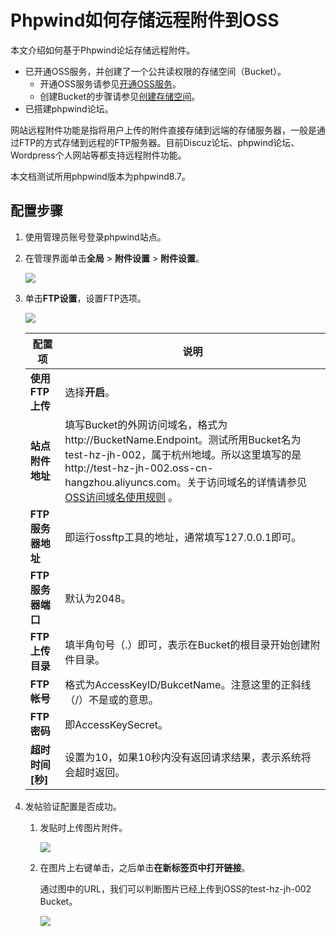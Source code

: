 # Phpwind如何存储远程附件到OSS

本文介绍如何基于Phpwind论坛存储远程附件。

-   已开通OSS服务，并创建了一个公共读权限的存储空间（Bucket）。
    -   开通OSS服务请参见[开通OSS服务](/cn.zh-CN/控制台用户指南/开通OSS服务.md)。
    -   创建Bucket的步骤请参见[创建存储空间](/cn.zh-CN/控制台用户指南/存储空间管理/创建存储空间.md)。
-   已搭建phpwind论坛。

网站远程附件功能是指将用户上传的附件直接存储到远端的存储服务器，一般是通过FTP的方式存储到远程的FTP服务器。目前Discuz论坛、phpwind论坛、Wordpress个人网站等都支持远程附件功能。

本文档测试所用phpwind版本为phpwind8.7。

## 配置步骤

1.  使用管理员账号登录phpwind站点。

2.  在管理界面单击**全局** \> **附件设置** \> **附件设置**。

    ![](https://static-aliyun-doc.oss-accelerate.aliyuncs.com/assets/img/zh-CN/7224459951/p2813.png)

3.  单击**FTP设置**，设置FTP选项。

    ![](https://static-aliyun-doc.oss-accelerate.aliyuncs.com/assets/img/zh-CN/8224459951/p2815.png)

    |配置项|说明|
    |---|--|
    |**使用FTP上传**|选择**开启**。|
    |**站点附件地址**|填写Bucket的外网访问域名，格式为http://BucketName.Endpoint。测试所用Bucket名为test-hz-jh-002，属于杭州地域。所以这里填写的是http://test-hz-jh-002.oss-cn-hangzhou.aliyuncs.com。关于访问域名的详情请参见[OSS访问域名使用规则](/cn.zh-CN/开发指南/访问域名（Endpoint）/OSS访问域名使用规则.md) 。|
    |**FTP服务器地址**|即运行ossftp工具的地址，通常填写127.0.0.1即可。|
    |**FTP服务器端口**|默认为2048。|
    |**FTP上传目录**|填半角句号（.）即可，表示在Bucket的根目录开始创建附件目录。|
    |**FTP帐号**|格式为AccessKeyID/BukcetName。注意这里的正斜线（/）不是或的意思。|
    |**FTP密码**|即AccessKeySecret。|
    |**超时时间\[秒\]**|设置为10，如果10秒内没有返回请求结果，表示系统将会超时返回。|

4.  发帖验证配置是否成功。

    1.  发贴时上传图片附件。

        ![](https://static-aliyun-doc.oss-accelerate.aliyuncs.com/assets/img/zh-CN/8224459951/p2817.png)

    2.  在图片上右键单击，之后单击**在新标签页中打开链接**。

        通过图中的URL，我们可以判断图片已经上传到OSS的test-hz-jh-002 Bucket。

        ![](https://static-aliyun-doc.oss-accelerate.aliyuncs.com/assets/img/zh-CN/8224459951/p2818.png)


